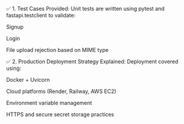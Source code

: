 ✅ 1. Test Cases Provided:
Unit tests are written using pytest and fastapi.testclient to validate:

Signup

Login

File upload rejection based on MIME type

✅ 2. Production Deployment Strategy Explained:
Deployment covered using:

Docker + Uvicorn

Cloud platforms (Render, Railway, AWS EC2)

Environment variable management

HTTPS and secure secret storage practices
